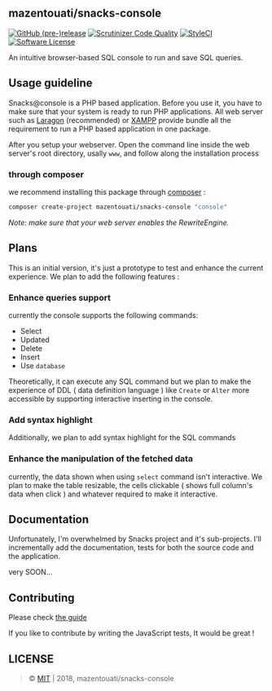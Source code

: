 ## mazentouati/snacks-console

[![GitHub (pre-)release](https://img.shields.io/github/release-pre/mazentouati/snacks-console.svg)](https://github.com/mazentouati/snacks-console/releases/tag/0.1.0)
[![Scrutinizer Code Quality](https://scrutinizer-ci.com/g/mazentouati/snacks-console/badges/quality-score.png?b=master)](https://scrutinizer-ci.com/g/mazentouati/snacks-console/?branch=master)
[![StyleCI](https://styleci.io/repos/157292080/shield)](https://styleci.io/repos/157928738)
[![Software License](https://img.shields.io/badge/license-MIT-brightgreen.svg?style=flat-square)](./LICENSE)

An intuitive browser-based SQL console to run and save SQL queries.

## Usage guideline

Snacks@console is a PHP based application. Before you use it, you have to make sure that your system is ready to run PHP applications. All web server such as [Laragon](https://laragon.org/) (recommended) or [XAMPP](https://www.apachefriends.org) provide bundle all the requirement to run a PHP based application in one package.

After you setup your webserver. Open the command line inside the web server's root directory, usally `www`, and follow along the installation process

### through composer
we recommend installing this package through  [composer](http://getcomposer.org/) :

```bash
composer create-project mazentouati/snacks-console "console"
```

*Note: make sure that your web server enables the RewriteEngine.*

## Plans

This is an initial version, it's just a prototype to test and enhance the current experience. We plan to add the following features :

### Enhance queries support

currently the console supports the following commands:
- Select
- Updated
- Delete
- Insert
- Use `database`

Theoretically, it can execute any SQL command but we plan to make the experience of DDL ( data definition language ) like `Create` or `Alter` more accessible by supporting interactive inserting in the console.

### Add syntax highlight

Additionally, we plan to add syntax highlight for the SQL commands

### Enhance the manipulation of the fetched data
currently, the data shown when using `select` command isn't interactive. We plan to make the table resizable, the cells clickable ( shows full column's data when click ) and whatever required to make it interactive.

## Documentation
Unfortunately, I'm overwhelmed by Snacks project and it's sub-projects. I'll incrementally add the documentation, tests for both the source code and the application.

very SOON...

## Contributing

Please check [the guide](./CONTRIBUTING.md)

If you like to contribute by writing the JavaScript tests, It would be great !

## LICENSE

> &copy; [MIT](./LICENSE) | 2018, mazentouati/snacks-console
